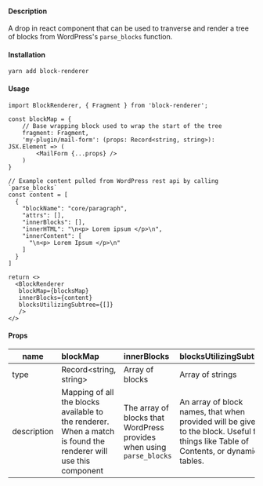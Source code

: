 #### Description
A drop in react component that can be used to tranverse and render a tree of blocks from WordPress's `parse_blocks` function.


#### Installation
`yarn add block-renderer`


#### Usage
```
import BlockRenderer, { Fragment } from 'block-renderer';

const blockMap = {
    // Base wrapping block used to wrap the start of the tree
    fragment: Fragment,
    'my-plugin/mail-form': (props: Record<string, string>): JSX.Element => (
        <MailForm {...props} />
    )
}

// Example content pulled from WordPress rest api by calling `parse_blocks`
const content = [
  {
    "blockName": "core/paragraph",
    "attrs": [],
    "innerBlocks": [],
    "innerHTML": "\n<p> Lorem ipsum </p>\n",
    "innerContent": [
      "\n<p> Lorem Ipsum </p>\n"
    ]
  }
]

return <>
  <BlockRenderer
   blockMap={blocksMap}
   innerBlocks={content}
   blocksUtilizingSubtree={[]}
   />
</>

```


#### Props

|name | blockMap | innerBlocks |  blocksUtilizingSubtree |
|---|:---|:---|:---|
| type  | Record<string, string>  | Array of blocks  | Array of strings  |
| description  | Mapping of all the blocks available to the renderer. When a match is found the renderer will use this component  | The array of blocks that WordPress provides when using `parse_blocks`   | An array of block names, that when provided will be given to the block. Useful for things like Table of Contents, or dynamic tables.        |
